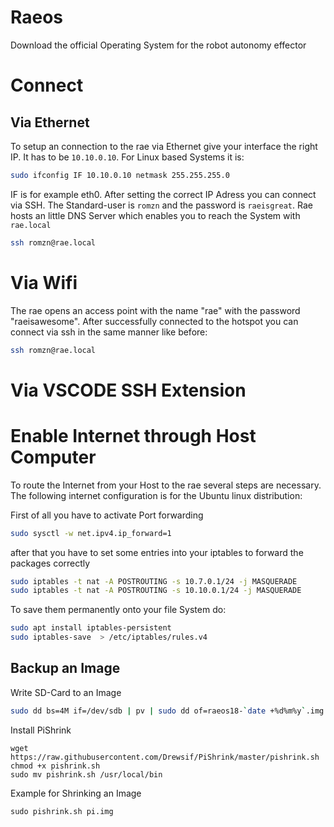 # Raeos
Download the official Operating System for the robot autonomy effector
# Connect 
## Via Ethernet
To setup an connection to the rae via Ethernet give your interface the right IP. It has to be `10.10.0.10`.
For Linux based Systems it is:
```bash
sudo ifconfig IF 10.10.0.10 netmask 255.255.255.0
```
IF is for example eth0. After setting the correct IP Adress you can connect via SSH.
The Standard-user is `romzn` and the password is `raeisgreat`. Rae hosts an little DNS Server which enables you to reach the System with `rae.local`

```bash
ssh romzn@rae.local
```

# Via Wifi
The rae opens an access point with the name "rae" with the password "raeisawesome".
After successfully connected to the hotspot you can connect via ssh in the same manner like before:

```bash
ssh romzn@rae.local
```

# Via VSCODE SSH Extension

# Enable Internet through Host Computer
To route the Internet from your Host to the rae several steps are necessary. 
The following internet configuration is for the Ubuntu linux distribution:

First of all you have to activate Port forwarding
```bash
sudo sysctl -w net.ipv4.ip_forward=1
```

after that you have to set some entries into your iptables to forward the packages correctly
```bash
sudo iptables -t nat -A POSTROUTING -s 10.7.0.1/24 -j MASQUERADE
sudo iptables -t nat -A POSTROUTING -s 10.10.0.1/24 -j MASQUERADE
```
To save them permanently onto your file System do:

```bash
sudo apt install iptables-persistent
sudo iptables-save  > /etc/iptables/rules.v4
```

## Backup an Image
Write SD-Card to an Image
```bash
sudo dd bs=4M if=/dev/sdb | pv | sudo dd of=raeos18-`date +%d%m%y`.img
```
Install PiShrink
```
wget https://raw.githubusercontent.com/Drewsif/PiShrink/master/pishrink.sh
chmod +x pishrink.sh
sudo mv pishrink.sh /usr/local/bin
```
Example for Shrinking an Image
```
sudo pishrink.sh pi.img
```
